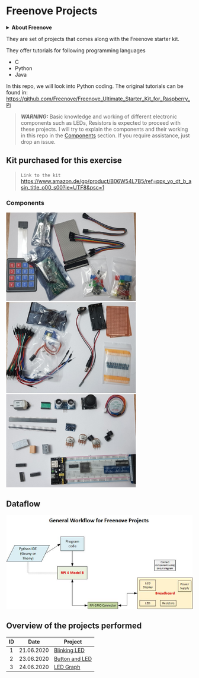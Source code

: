 # Freenove Projects

 <details> 
 <summary><strong>About Freenove</strong>
</summary>
Freenove is an open-source electronics platform.

Freenove is committed to helping customer quickly realize the creative idea and product prototypes, making it easy to get started for enthusiasts of programing and electronics and launching innovative open source products.

The services include:

- Robot kits
- Learning kits for Arduino, Raspberry Pi and micro:bit
- Electronic components and modules, tools
- Product customization service

The code and circuit are open source. You can obtain the details and the latest information through visiting the following web site: http://www.freenove.com</details>

They are set of projects that comes along with the Freenove starter kit.

They offer tutorials for following programming languages

- C
- Python
- Java

In this repo, we will look into Python coding. The original tutorials can be found in: https://github.com/Freenove/Freenove_Ultimate_Starter_Kit_for_Raspberry_Pi

> **_WARNING:_** Basic knowledge and working of different electronic components such as LEDs, Resistors is expected to proceed with these projects. I will try to explain the components and their working in this repo in the [Components](./00_Components/README.md) section. If you require assistance, just drop an issue.

## Kit purchased for this exercise

> `Link to the kit` https://www.amazon.de/gp/product/B06W54L7B5/ref=ppx_yo_dt_b_asin_title_o00_s00?ie=UTF8&psc=1

### Components

<img src="./img/components_01.jpg" width=350>
<img src="./img/components_02.jpg" width=350>
<img src="./img/components_03.jpg" width=350>

## Dataflow

![](./General_Workflow.jpg)

## Overview of the projects performed

| ID  |    Date    | Project                                         |
| :-: | :--------: | ----------------------------------------------- |
|  1  | 21.06.2020 | [Blinking LED](./01_Blinking_LED/README.md)     |
|  2  | 23.06.2020 | [Button and LED](./02_Button_and_LED/README.md) |
|  3  | 24.06.2020 | [LED Graph](./03_LED_Graph/README.md)           |
